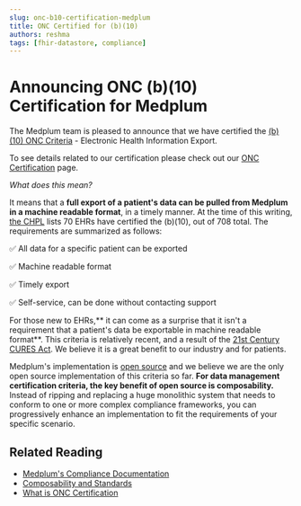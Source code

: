 ```yaml
---
slug: onc-b10-certification-medplum
title: ONC Certified for (b)(10)
authors: reshma
tags: [fhir-datastore, compliance]
---
```


# Announcing ONC (b)(10) Certification for Medplum

The Medplum team is pleased to announce that we have certified the [(b)(10) ONC Criteria](https://www.healthit.gov/test-method/electronic-health-information-export) - Electronic Health Information Export.

<!-- truncate -->

To see details related to our certification please check out our [ONC Certification](/docs/compliance/onc) page.

_What does this mean?_

It means that a **full export of a patient's data can be pulled from Medplum in a machine readable format**, in a timely manner. At the time of this writing, [the CHPL](https://chpl.healthit.gov/#/search) lists 70 EHRs have certified the (b)(10), out of 708 total. The requirements are summarized as follows:

✅ All data for a specific patient can be exported

✅ Machine readable format

✅ Timely export

✅ Self-service, can be done without contacting support

For those new to EHRs,** it can come as a surprise that it isn't a requirement that a patient's data be exportable in machine readable format**. This criteria is relatively recent, and a result of the [21st Century CURES Act](https://www.congress.gov/bill/114th-congress/house-bill/34). We believe it is a great benefit to our industry and for patients.

Medplum's implementation is [open source](https://github.com/medplum/medplum) and we believe we are the only open source implementation of this criteria so far. **For data management certification criteria, the key benefit of open source is composability.** Instead of ripping and replacing a huge monolithic system that needs to conform to one or more complex compliance frameworks, you can progressively enhance an implementation to fit the requirements of your specific scenario.

## Related Reading

- [Medplum's Compliance Documentation](/docs/compliance)
- [Composability and Standards](/blog/composability-medplum)
- [What is ONC Certification](/blog/what-is-onc-certification)
